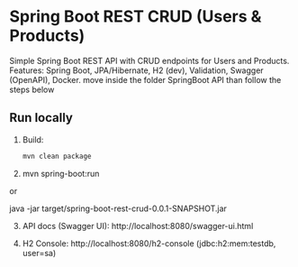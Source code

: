 # Spring Boot REST CRUD (Users & Products)

Simple Spring Boot REST API with CRUD endpoints for Users and Products.
Features: Spring Boot, JPA/Hibernate, H2 (dev), Validation, Swagger (OpenAPI), Docker.
move inside the folder SpringBoot API than follow the steps below
## Run locally
1. Build:
   ```bash
   mvn clean package

2. mvn spring-boot:run

or

java -jar target/spring-boot-rest-crud-0.0.1-SNAPSHOT.jar

3. API docs (Swagger UI):
http://localhost:8080/swagger-ui.html

4. H2 Console:
http://localhost:8080/h2-console (jdbc:h2:mem:testdb, user=sa)
